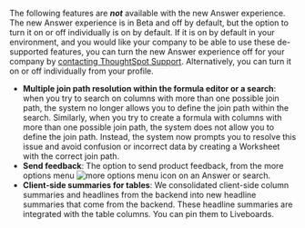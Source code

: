 The following features are <strong><em>not</em></strong> available with the new Answer experience. The new Answer experience is in <span class="badge badge-update">Beta</span> and off by default, but the option to turn it on or off individually is on by default. If it is on by default in your environment, and you would like your company to be able to use these de-supported features, you can turn the new Answer experience off for your company by <a href="{{ site.baseurl }}/admin/misc/contact.html">contacting ThoughtSpot Support</a>. Alternatively, you can turn it on or off individually from your profile.
<ul>
<!-- back button functionality removed for now (6/23/21)<li> <strong>Browser back button</strong>: you can no longer use the browser back button to go back one step in a search or Answer. Instead, use the new product back button to the left of an Answer name.</li>-->
<li> <strong>Multiple join path resolution within the formula editor or a search</strong>: when you try to search on columns with more than one possible join path, the system no longer allows you to define the join path within the search. Similarly, when you try to create a formula with columns with more than one possible join path, the system does not allow you to define the join path. Instead, the system now prompts you to resolve this issue and avoid confusion or incorrect data by creating a Worksheet with the correct join path.</li>
<li> <strong>Send feedback</strong>: The option to send product feedback, from the more options menu <img src="{{ site.baseurl }}/images/icon-more-10px.png" alt="more options menu icon" class="inline"/> on an Answer or search.</li>
<li><strong>Client-side summaries for tables</strong>: We consolidated client-side column summaries and headlines from the backend into new headline summaries that come from the backend. These headline summaries are integrated with the table columns. You can pin them to Liveboards.</li></ul>

